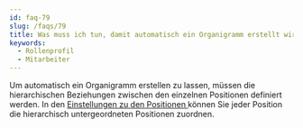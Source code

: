 ```yaml
---
id: faq-79
slug: /faqs/79
title: Was muss ich tun, damit automatisch ein Organigramm erstellt wird
keywords:
  - Rollenprofil
  - Mitarbeiter
---
```


Um automatisch ein Organigramm erstellen zu lassen, müssen die hierarchischen Beziehungen zwischen den einzelnen Positionen definiert werden. In den [Einstellungen zu den Positionen ](https://app.qmbase.com/Account/findworkspace?returnUrl=/settings/departmentpositions)können Sie jeder Position die hierarchisch untergeordneten Positionen zuordnen.
